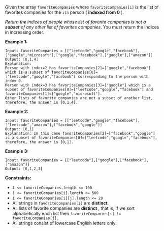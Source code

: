Given the array `favoriteCompanies` where `favoriteCompanies[i]` is the list
of favorites companies for the `ith` person ( **indexed from 0** ).

_Return the indices of people whose list of favorite companies is not a
**subset** of any other list of favorites companies_. You must return the
indices in increasing order.



**Example 1:**

    
    
    Input: favoriteCompanies = [["leetcode","google","facebook"],["google","microsoft"],["google","facebook"],["google"],["amazon"]]
    Output: [0,1,4] 
    Explanation: 
    Person with index=2 has favoriteCompanies[2]=["google","facebook"] which is a subset of favoriteCompanies[0]=["leetcode","google","facebook"] corresponding to the person with index 0. 
    Person with index=3 has favoriteCompanies[3]=["google"] which is a subset of favoriteCompanies[0]=["leetcode","google","facebook"] and favoriteCompanies[1]=["google","microsoft"]. 
    Other lists of favorite companies are not a subset of another list, therefore, the answer is [0,1,4].
    

**Example 2:**

    
    
    Input: favoriteCompanies = [["leetcode","google","facebook"],["leetcode","amazon"],["facebook","google"]]
    Output: [0,1] 
    Explanation: In this case favoriteCompanies[2]=["facebook","google"] is a subset of favoriteCompanies[0]=["leetcode","google","facebook"], therefore, the answer is [0,1].
    

**Example 3:**

    
    
    Input: favoriteCompanies = [["leetcode"],["google"],["facebook"],["amazon"]]
    Output: [0,1,2,3]
    



**Constraints:**

  * `1 <= favoriteCompanies.length <= 100`
  * `1 <= favoriteCompanies[i].length <= 500`
  * `1 <= favoriteCompanies[i][j].length <= 20`
  * All strings in `favoriteCompanies[i]` are **distinct**.
  * All lists of favorite companies are **distinct** , that is, If we sort alphabetically each list then `favoriteCompanies[i] != favoriteCompanies[j].`
  * All strings consist of lowercase English letters only.

